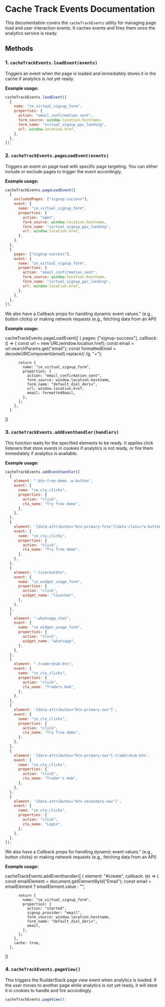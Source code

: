 # Cache Track Events Documentation

This documentation covers the `cacheTrackEvents` utility for managing page load and user interaction events. It caches events and fires them once the analytics service is ready.

## Methods

### 1. `cacheTrackEvents.loadEvent(events)`

Triggers an event when the page is loaded and immediately stores it in the cache if analytics is not yet ready.

**Example usage:**

```js
cacheTrackEvents.loadEvent([
  {
    name: "ce_virtual_signup_form",
    properties: {
      action: "email_confirmation_sent",
      form_source: window.location.hostname,
      form_name: "virtual_signup_ppc_landing",
      url: window.location.href,
    },
  },
]);
```

### 2. `cacheTrackEvents.pageLoadEvent(events)`

Triggers an event on page load with specific page targeting. You can either include or exclude pages to trigger the event accordingly.

**Example usage:**

```js
cacheTrackEvents.pageLoadEvent([
  {
    excludedPages: ["signup-success"],
    event: {
      name: "ce_virtual_signup_form",
      properties: {
        action: "open",
        form_source: window.location.hostname,
        form_name: "virtual_signup_ppc_landing",
        url: window.location.href,
      },
    },
  },
  {
    pages: ["signup-success"],
    event: {
      name: "ce_virtual_signup_form",
      properties: {
        action: "email_confirmation_sent",
        form_source: window.location.hostname,
        form_name: "virtual_signup_ppc_landing",
        url: window.location.href,
      },
    },
  },
]);
```

We also have a Callback props for handling dynamic event values." (e.g., button clicks) or making network requests (e.g., fetching data from an API)

**Example usage:**

cacheTrackEvents.pageLoadEvent([
   {
        pages: ["signup-success"],
        callback: () => {
          const url = new URL(window.location.href);
          const email = url.searchParams.get("email");
          const formattedEmail = decodeURIComponent(email).replace(/ /g, "+");

          return {
            name: "ce_virtual_signup_form",
            properties: {
              action: "email_confirmation_sent",
              form_source: window.location.hostname,
              form_name: "default_diel_deriv",
              url: window.location.href,
              email: formattedEmail,
            },
          };
        },
      }
])

### 3. `cacheTrackEvents.addEventhandler(handlers)`

This function waits for the specified elements to be ready. It applies click listeners that store events in cookies if analytics is not ready, or fire them immediately if analytics is available.

**Example usage:**

```js
cacheTrackEvents.addEventhandler([
  {
    element: ".btn-free-demo .w-button",
    event: {
      name: "ce_cta_clicks",
      properties: {
        action: "click",
        cta_name: "Try free demo",
      },
    },
  },
  {
    element: '[data-attributes="btn-primary-fcta"][data-class="w-button"]',
    event: {
      name: "ce_cta_clicks",
      properties: {
        action: "click",
        cta_name: "Try free demo",
      },
    },
  },
  {
    element: ".livechatbtn",
    event: {
      name: "ce_widget_usage_form",
      properties: {
        action: "click",
        widget_name: "livechat",
      },
    },
  },
  {
    element: ".whatsapp_chat",
    event: {
      name: "ce_widget_usage_form",
      properties: {
        action: "click",
        widget_name: "whatsapp",
      },
    },
  },
  {
    element: ".tradershub-btn",
    event: {
      name: "ce_cta_clicks",
      properties: {
        action: "click",
        cta_name: "Traders Hub",
      },
    },
  },
  {
    element: '[data-attributes="btn-primary-nav"]',
    event: {
      name: "ce_cta_clicks",
      properties: {
        action: "click",
        cta_name: "Try free demo",
      },
    },
  },
  {
    element: '[data-attributes="btn-primary-nav"].tradershub-btn',
    event: {
      name: "ce_cta_clicks",
      properties: {
        action: "click",
        cta_name: "Trader's Hub",
      },
    },
  },
  {
    element: '[data-attributes="btn-secondary-nav"]',
    event: {
      name: "ce_cta_clicks",
      properties: {
        action: "click",
        cta_name: "Login",
      },
    },
  },
]);
```
We also have a Callback props for handling dynamic event values." (e.g., button clicks) or making network requests (e.g., fetching data from an API)

**Example usage:**

cacheTrackEvents.addEventhandler([
     {
        element: "#create",
        callback: (e) => {
          const emailElement = document.getElementById("Email");
          const email = emailElement ? emailElement.value : "";

          return {
            name: "ce_virtual_signup_form",
            properties: {
              action: "started",
              signup_provider: "email",
              form_source: window.location.hostname,
              form_name: "default_diel_deriv",
              email,
            },
          };
        },
        cache: true,
      },
])

### 4. `cacheTrackEvents.pageView()`

This triggers the RudderStack page view event when analytics is loaded. If the user moves to another page while analytics is not yet ready, it will store it in cookies to handle and fire accordingly.

```js
cacheTrackEvents.pageView();
```
